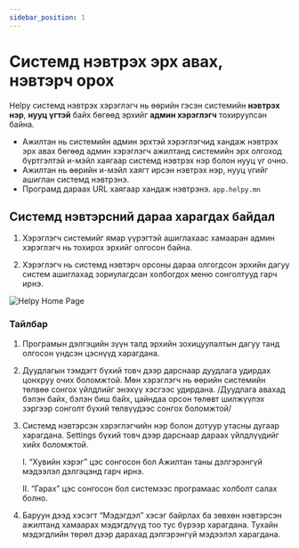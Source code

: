 ```yaml
---
sidebar_position: 1
---
```


# Системд нэвтрэх эрх авах, нэвтэрч орох

Helpy системд нэвтрэх хэрэглэгч нь өөрийн гэсэн системийн **нэвтрэх нэр**, **нууц үгтэй** байх бөгөөд эрхийг **админ хэрэглэгч** тохируулсан байна.

- Ажилтан нь системийн админ эрхтэй хэрэглэгчид хандаж нэвтрэх эрх авах бөгөөд админ хэрэглэгч ажилтанд системийн эрх олгоход бүртгэлтэй и-мэйл хаягаар системд нэвтрэх нэр болон нууц үг очно.
- Ажилтан нь өөрийн и-мэйл хаягт ирсэн нэвтрэх нэр, нууц үгийг ашиглан системд нэвтрэнэ.
- Програмд дараах URL хаягаар хандаж нэвтрэнэ. `app.helpy.mn`

## Системд нэвтэрсний дараа харагдах байдал

1. Хэрэглэгч системийг ямар үүрэгтэй ашиглахаас хамааран админ хэрэглэгч нь тохирох эрхийг олгосон байна.

2. Хэрэглэгч нь системд нэвтэрч орсоны дараа олгогдсон эрхийн дагуу систем ашиглахад зориулагдсан холбогдох меню сонголтууд гарч ирнэ.

![Helpy Home Page](/img/helpy-desktop.png)

### Тайлбар

1.  Програмын дэлгэцийн зүүн талд эрхийн зохицуулалтын дагуу танд олгосон үндсэн цэснүүд харагдана.

2.  Дуудлагын тэмдэгт бүхий товч дээр дарснаар дуудлага удирдах цонхруу очих боломжтой. Мөн хэрэглэгч нь өөрийн системийн төлвөө сонгох үйлдлийг энэхүү хэсгээс удирдана. /Дуудлага авахад бэлэн байх, бэлэн биш байх, цайндаа орсон төлөвт шилжүүлэх зэргээр сонголт бүхий төлвүүдээс сонгох боломжтой/

3.  Системд нэвтэрсэн хэрэглэгчийн нэр болон дотуур утасны дугаар харагдана. Settings бүхий товч дээр дарснаар дараах үйлдлүүдийг хийх боломжтой.

    I. “Хувийн хэрэг” цэс сонгосон бол Ажилтан таны дэлгэрэнгүй мэдээлэл дэлгэцэнд гарч ирнэ.

    II. “Гарах” цэс сонгосон бол системээс програмаас холболт салах болно.

4.  Баруун дээд хэсэгт “Мэдэгдэл” хэсэг байрлах ба зөвхөн нэвтэрсэн ажилтанд хамаарах мэдэгдлүүд тоо тус бүрээр харагдана. Тухайн мэдэгдлийн төрөл дээр дарахад дэлгэрэнгүй мэдээлэл харагдана.
